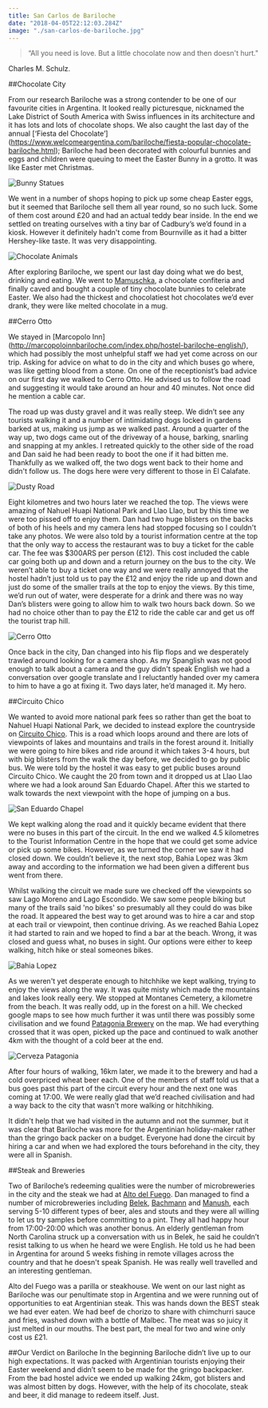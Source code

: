 ```yaml
---
title: San Carlos de Bariloche
date: "2018-04-05T22:12:03.284Z"
image: "./san-carlos-de-bariloche.jpg"
---
```


>“All you need is love. But a little chocolate now and then doesn't hurt."

Charles M. Schulz.


##Chocolate City

From our research Bariloche was a strong contender to be one of our favourite cities in Argentina. It looked really picturesque, nicknamed the Lake District of South America with Swiss influences in its architecture and it has lots and lots of chocolate shops. We also caught the last day of the annual [‘Fiesta del Chocolate’] (https://www.welcomeargentina.com/bariloche/fiesta-popular-chocolate-bariloche.html); Bariloche had been decorated with colourful bunnies and eggs and children were queuing to meet the Easter Bunny in a grotto. It was like Easter met Christmas.

![Bunny Statues](./bunny-statues.jpg "Bunny Statues")

We went in a number of shops hoping to pick up some cheap Easter eggs, but it seemed that Bariloche sell them all year round, so no such luck. Some of them cost around £20 and had an actual teddy bear inside. In the end we settled on treating ourselves with a tiny bar of Cadbury’s we’d found in a kiosk. However it definitely hadn't come from Bournville as it had a bitter Hershey-like taste. It was very disappointing.

![Chocolate Animals](./chocolate-animals.jpg "Chocolate Animals")

After exploring Bariloche, we spent our last day doing what we do best, drinking and eating. We went to [Mamuschka](http://www.mamuschka.com/), a chocolate confiteria and finally caved and bought a couple of tiny chocolate bunnies to celebrate Easter. We also had the thickest and chocolatiest hot chocolates we’d ever drank, they were like melted chocolate in a mug.

##Cerro Otto

We stayed in [Marcopolo Inn] (http://marcopoloinnbariloche.com/index.php/hostel-bariloche-english/), which had possibly the most unhelpful staff we had yet come across on our trip. Asking for advice on what to do in the city and which buses go where, was like getting blood from a stone. On one of the receptionist’s bad advice on our first day we walked to Cerro Otto. He advised us to follow the road and suggesting it would take around an hour and 40 minutes. Not once did he mention a cable car.

The road up was dusty gravel and it was really steep. We didn’t see any tourists walking it and a number of intimidating dogs locked in gardens barked at us, making us jump as we walked past. Around a quarter of the way up, two dogs came out of the driveway of a house, barking, snarling and snapping at my ankles. I retreated quickly to the other side of the road and Dan said he had been ready to boot the one if it had bitten me. Thankfully as we walked off, the two dogs went back to their home and didn't follow us. The dogs here were very different to those in El Calafate.

![Dusty Road](./dusty-road.jpg "Dusty Road")

Eight kilometres and two hours later we reached the top. The views were amazing of Nahuel Huapi National Park and Llao Llao, but by this time we were too pissed off to enjoy them. Dan had two huge blisters on the backs of both of his heels and my camera lens had stopped focusing so I couldn't take any photos. We were also told by a tourist information centre at the top that the only way to access the restaurant was to buy a ticket for the cable car. The fee was $300ARS per person (£12). This cost included the cable car going both up and down and a return journey on the bus to the city. We weren’t able to buy a ticket one way and we were really annoyed that the hostel hadn’t just told us to pay the £12 and enjoy the ride up and down and just do some of the smaller trails at the top to enjoy the views. By this time, we’d run out of water, were desperate for a drink and there was no way Dan’s blisters were going to allow him to walk two hours back down. So we had no choice other than to pay the £12 to ride the cable car and get us off the tourist trap hill.

![Cerro Otto](./cerro-otto.jpg "Cerro Otto")

Once back in the city, Dan changed into his flip flops and we desperately trawled around looking for a camera shop. As my Spanglish was not good enough to talk about a camera and the guy didn't speak English we had a conversation over google translate and I reluctantly handed over my camera to him to have a go at fixing it. Two days later, he’d managed it. My hero.

##Circuito Chico

We wanted to avoid more national park fees so rather than get the boat to Nahuel Huapi National Park, we decided to instead explore the countryside on [Circuito Chico](https://www.barilocheturismo.gob.ar/en/short-circuit). This is a road which loops around and there are lots of viewpoints of lakes and mountains and trails in the forest around it. Initially we were going to hire bikes and ride around it which takes 3-4 hours, but with big blisters from the walk the day before, we decided to go by public bus. We were told by the hostel it was easy to get public buses around Circuito Chico. We caught the 20 from town and it dropped us at Llao Llao where we had a look around San Eduardo Chapel. After this we started to walk towards the next viewpoint with the hope of jumping on a bus.

![San Eduardo Chapel](./san-eduardo-chapel.jpg "San Eduardo Chapel")

We kept walking along the road and it quickly became evident that there were no buses in this part of the circuit. In the end we walked 4.5 kilometres to the Tourist Information Centre in the hope that we could get some advice or pick up some bikes. However, as we turned the corner we saw it had closed down. We couldn’t believe it, the next stop, Bahia Lopez was 3km away and according to the information we had been given a different bus went from there.

 Whilst walking the circuit we made sure we checked off the viewpoints so saw Lago Moreno and Lago Escondido. We saw some people biking but many of the trails said 'no bikes' so presumably all they could do was bike the road. It appeared the best way to get around was to hire a car and stop at each trail or viewpoint, then continue driving. As we reached Bahia Lopez it had started to rain and we hoped to find a bar at the beach. Wrong, it was closed and guess what, no buses in sight. Our options were either to keep walking, hitch hike or steal someones bikes.

![Bahia Lopez](./bahia-lopez.jpg "Bahia Lopez")

As we weren't yet desperate enough to hitchhike we kept walking, trying to enjoy the views along the way. It was quite misty which made the mountains and lakes look really eery. We stopped at Montanes Cemetery, a kilometre from the beach. It was really odd, up in the forest on a hill. We checked google maps to see how much further it was until there was possibly some civilisation and we found [Patagonia Brewery](http://www.cervezapatagonia.com.ar/) on the map. We had everything crossed that it was open, picked up the pace and continued to walk another 4km with the thought of a cold beer at the end.

![Cerveza Patagonia](./cerveza-patagonia.jpg "Ceveza Patagonia")

After four hours of walking, 16km later, we made it to the brewery and had a cold overpriced wheat beer each. One of the members of staff told us that a bus goes past this part of the circuit every hour and the next one was coming at 17:00. We were really glad that we’d reached civilisation and had a way back to the city that wasn't more walking or hitchhiking.

It didn't help that we had visited in the autumn and not the summer, but it was clear that Bariloche was more for the Argentinian holiday-maker rather than the gringo back packer on a budget. Everyone had done the circuit by hiring a car and when we had explored the tours beforehand in the city, they were all in Spanish.

##Steak and Breweries

Two of Bariloche’s redeeming qualities were the number of microbreweries in the city and the steak we had at [Alto del Fuego](http://www.altoelfuego.com.ar/). Dan managed to find a number of microbreweries including [Belek](https://www.facebook.com/BelekBariloche/), [Bachmann](http://www.bachmann.com.ar/) and [Manush](http://www.cervezamanush.com.ar/), each serving 5-10 different types of beer, ales and stouts and they were all willing to let us try samples before committing to a pint. They all had happy hour from 17:00-20:00 which was another bonus. An elderly gentleman from North Carolina struck up a conversation with us in Belek, he said he couldn’t resist talking to us when he heard we were English. He told us he had been in Argentina for around 5 weeks fishing in remote villages across the country and that he doesn't speak Spanish. He was really well travelled and an interesting gentleman.

Alto del Fuego was a parilla or steakhouse. We went on our last night as Bariloche was our penultimate stop in Argentina and we were running out of opportunities to eat Argentinian steak. This was hands down the BEST steak we had ever eaten. We had beef de chorizo to share with chimchurri sauce and fries, washed down with a bottle of Malbec. The meat was so juicy it just melted in our mouths. The best part, the meal for two and wine only cost us £21.

##Our Verdict on Bariloche
In the beginning Bariloche didn’t live up to our high expectations. It was packed with Argentinian tourists enjoying their Easter weekend and didn’t seem to be made for the gringo backpacker. From the bad hostel advice we ended up walking 24km, got blisters and was almost bitten by dogs. However, with the help of its chocolate, steak and beer, it did manage to redeem itself. Just.


